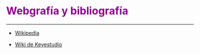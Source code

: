 # <FONT COLOR=#8B008B>Webgrafía y bibliografía</font>

***

* [Wikipedia](https://es.wikipedia.org/wiki/Wikipedia:Portada)

* [Wiki de Keyestudio](https://wiki.keyestudio.com/Ks0172_keyestudio_UNO_with_Pin_Header_Interface)

